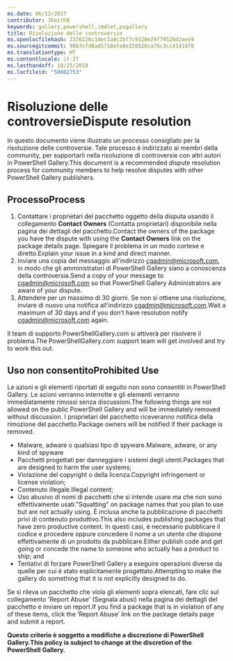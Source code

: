 ```yaml
---
ms.date: 06/12/2017
contributor: JKeithB
keywords: gallery,powershell,cmdlet,psgallery
title: Risoluzione delle controversie
ms.openlocfilehash: 2376226c14ec1a8c2bf7c9328e29f79528d2aee9
ms.sourcegitcommit: 98b7cfd8ad5718efa8e320526ca76c3cc4141d78
ms.translationtype: HT
ms.contentlocale: it-IT
ms.lasthandoff: 10/25/2018
ms.locfileid: "50002753"
---
```

# <a name="dispute-resolution"></a><span data-ttu-id="45775-103">Risoluzione delle controversie</span><span class="sxs-lookup"><span data-stu-id="45775-103">Dispute resolution</span></span>

<span data-ttu-id="45775-104">In questo documento viene illustrato un processo consigliato per la risoluzione delle controversie. Tale processo è indirizzato ai membri della community, per supportarli nella risoluzione di controversie con altri autori in PowerShell Gallery.</span><span class="sxs-lookup"><span data-stu-id="45775-104">This document is a recommended dispute resolution process for community members to help resolve disputes with other PowerShell Gallery publishers.</span></span>

## <a name="process"></a><span data-ttu-id="45775-105">Processo</span><span class="sxs-lookup"><span data-stu-id="45775-105">Process</span></span>

1. <span data-ttu-id="45775-106">Contattare i proprietari del pacchetto oggetto della disputa usando il collegamento **Contact Owners** (Contatta proprietari) disponibile nella pagina dei dettagli del pacchetto.</span><span class="sxs-lookup"><span data-stu-id="45775-106">Contact the owners of the package you have the dispute with using the **Contact Owners** link on the package details page.</span></span>
   <span data-ttu-id="45775-107">Spiegare il problema in un modo cortese e diretto.</span><span class="sxs-lookup"><span data-stu-id="45775-107">Explain your issue in a kind and direct manner.</span></span>
2. <span data-ttu-id="45775-108">Inviare una copia del messaggio all'indirizzo [cgadmin@microsoft.com](mailto:cgadmin@microsoft.com), in modo che gli amministratori di PowerShell Gallery siano a conoscenza della controversia.</span><span class="sxs-lookup"><span data-stu-id="45775-108">Send a copy of your message to [cgadmin@microsoft.com](mailto:cgadmin@microsoft.com) so that PowerShell Gallery Administrators are aware of your dispute.</span></span>
3. <span data-ttu-id="45775-109">Attendere per un massimo di 30 giorni. Se non si ottiene una risoluzione, inviare di nuovo una notifica all'indirizzo [cgadmin@microsoft.com](mailto:cgadmin@microsoft.com).</span><span class="sxs-lookup"><span data-stu-id="45775-109">Wait a maximum of 30 days and if you don’t have resolution notify [cgadmin@microsoft.com](mailto:cgadmin@microsoft.com) again.</span></span>

<span data-ttu-id="45775-110">Il team di supporto PowerShellGallery.com si attiverà per risolvere il problema.</span><span class="sxs-lookup"><span data-stu-id="45775-110">The PowerShellGallery.com support team will get involved and try to work this out.</span></span>

## <a name="prohibited-use"></a><span data-ttu-id="45775-111">Uso non consentito</span><span class="sxs-lookup"><span data-stu-id="45775-111">Prohibited Use</span></span>

<span data-ttu-id="45775-112">Le azioni e gli elementi riportati di seguito non sono consentiti in PowerShell Gallery. Le azioni verranno interrotte e gli elementi verranno immediatamente rimossi senza discussioni.</span><span class="sxs-lookup"><span data-stu-id="45775-112">The following things are not allowed on the public PowerShell Gallery and will be immediately removed without discussion.</span></span>  <span data-ttu-id="45775-113">I proprietari del pacchetto riceveranno notifica della rimozione del pacchetto.</span><span class="sxs-lookup"><span data-stu-id="45775-113">Package owners will be notified if their package is removed.</span></span>

- <span data-ttu-id="45775-114">Malware, adware o qualsiasi tipo di spyware.</span><span class="sxs-lookup"><span data-stu-id="45775-114">Malware, adware, or any kind of spyware</span></span>
- <span data-ttu-id="45775-115">Pacchetti progettati per danneggiare i sistemi degli utenti.</span><span class="sxs-lookup"><span data-stu-id="45775-115">Packages that are designed to harm the user systems;</span></span>
- <span data-ttu-id="45775-116">Violazione del copyright o della licenza.</span><span class="sxs-lookup"><span data-stu-id="45775-116">Copyright infringement or license violation;</span></span>
- <span data-ttu-id="45775-117">Contenuto illegale.</span><span class="sxs-lookup"><span data-stu-id="45775-117">Illegal content;</span></span>
- <span data-ttu-id="45775-118">Uso abusivo di nomi di pacchetti che si intende usare ma che non sono effettivamente usati.</span><span class="sxs-lookup"><span data-stu-id="45775-118">"Squatting" on package names that you plan to use but are not actually using.</span></span> <span data-ttu-id="45775-119">È inclusa anche la pubblicazione di pacchetti privi di contenuto produttivo.</span><span class="sxs-lookup"><span data-stu-id="45775-119">This also includes publishing packages that have zero productive content.</span></span>
  <span data-ttu-id="45775-120">In questi casi, è necessario pubblicare il codice e procedere oppure concedere il nome a un utente che dispone effettivamente di un prodotto da pubblicare.</span><span class="sxs-lookup"><span data-stu-id="45775-120">Either publish code and get going or concede the name to someone who actually has a product to ship; and</span></span>
- <span data-ttu-id="45775-121">Tentativi di forzare PowerShell Gallery a eseguire operazioni diverse da quelle per cui è stato esplicitamente progettato.</span><span class="sxs-lookup"><span data-stu-id="45775-121">Attempting to make the gallery do something that it is not explicitly designed to do.</span></span>

<span data-ttu-id="45775-122">Se si rileva un pacchetto che viola gli elementi sopra elencati, fare clic sul collegamento 'Report Abuse' (Segnala abusi) nella pagina dei dettagli del pacchetto e inviare un report.</span><span class="sxs-lookup"><span data-stu-id="45775-122">If you find a package that is in violation of any of these items, click the ‘Report Abuse’ link on the package details page and submit a report.</span></span>

<span data-ttu-id="45775-123">**Questo criterio è soggetto a modifiche a discrezione di PowerShell Gallery.**</span><span class="sxs-lookup"><span data-stu-id="45775-123">**This policy is subject to change at the discretion of the PowerShell Gallery.**</span></span>

